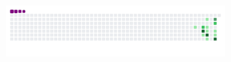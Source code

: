 ![snake gif](https://github.com/caracelidev/caracelidev/blob/output/github-contribution-grid-snake.gif)
